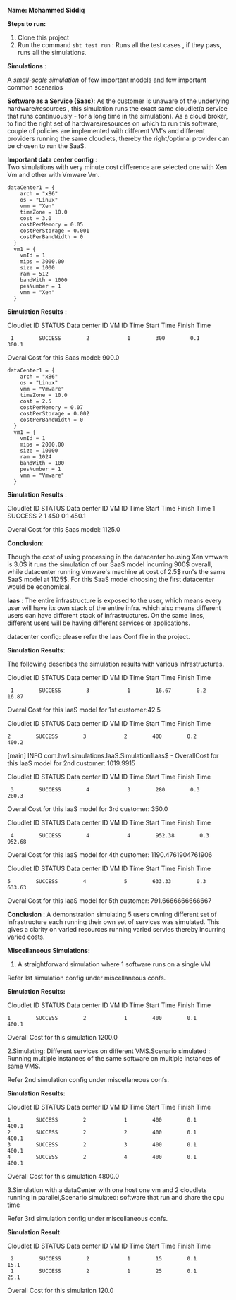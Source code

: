 
**Name: Mohammed Siddiq**

**Steps to run:**
1. Clone this project 
2. Run the command ``` sbt test run ``` : Runs all the test cases , if they pass, runs all the simulations.



**Simulations** :
 
 A _small-scale simulation_ of few important models and few important common scenarios

**Software as a Service (Saas)**: As the customer is unaware of the underlying hardware/resources , this simulation runs the exact same cloudlet(a service that runs continuously - for a long time in the simulation). As a cloud broker, to find the right set of hardware/resources on which to run this software, couple of policies are implemented with different VM's and different providers running the same cloudlets, thereby the right/optimal provider can be chosen to run the SaaS.


**Important data center config** :  
Two simulations with very minute cost difference are selected one with Xen Vm and other with Vmware Vm. 

```
dataCenter1 = {
    arch = "x86"
    os = "Linux"
    vmm = "Xen"
    timeZone = 10.0
    cost = 3.0
    costPerMemory = 0.05
    costPerStorage = 0.001
    costPerBandWidth = 0
  }
  vm1 = {
    vmId = 1
    mips = 3000.00
    size = 1000
    ram = 512
    bandWith = 1000
    pesNumber = 1
    vmm = "Xen"
  }

```
**Simulation Results** :

 Cloudlet ID    STATUS    Data center ID    VM ID    Time    Start Time    Finish Time
 
     1        SUCCESS        2            1        300        0.1        300.1
     
 OverallCost for this Saas  model: 900.0

```
dataCenter1 = {
    arch = "x86"
    os = "Linux"
    vmm = "Vmware"
    timeZone = 10.0
    cost = 2.5
    costPerMemory = 0.07
    costPerStorage = 0.002
    costPerBandWidth = 0
  }
  vm1 = {
    vmId = 1
    mips = 2000.00
    size = 10000
    ram = 1024
    bandWith = 100
    pesNumber = 1
    vmm = "Vmware"
  }  
  ```


**Simulation Results** :

 Cloudlet ID    STATUS    Data center ID    VM ID    Time    Start Time    Finish Time
     1        SUCCESS        2            1        450        0.1        450.1
     
OverallCost for this Saas  model: 1125.0


**Conclusion**:

Though the cost of using processing in the datacenter housing Xen vmware is 3.0$ it runs the simulation of our SaaS model incurring 900$ overall, while datacenter running Vmware's machine at cost of 2.5$ run's the same SaaS model at 1125$. For this SaaS model choosing the first datacenter would be  economical.



**Iaas** : The entire infrastructure is exposed to the user, which means every user will have its own stack of the entire infra. which also means different users can have different stack of infrastructures. On the same lines, different users will be having different services or applications. 

datacenter config: please refer the Iaas Conf file in the project.

**Simulation Results**:

The following describes the simulation results with various Infrastructures.


 Cloudlet ID    STATUS    Data center ID    VM ID    Time    Start Time    Finish Time
 
     1        SUCCESS        3            1        16.67        0.2        16.87
 OverallCost for this IaaS  model for 1st customer:42.5

Cloudlet ID    STATUS    Data center ID    VM ID    Time    Start Time    Finish Time

    2        SUCCESS        3            2        400        0.2        400.2
[main] INFO com.hw1.simulations.IaaS.Simulation1Iaas$ - OverallCost for this IaaS  model for 2nd customer: 1019.9915

 Cloudlet ID    STATUS    Data center ID    VM ID    Time    Start Time    Finish Time
 
     3        SUCCESS        4            3        280        0.3        280.3
 OverallCost for this IaaS  model for 3rd customer: 350.0
 
 Cloudlet ID    STATUS    Data center ID    VM ID    Time    Start Time    Finish Time
 
     4        SUCCESS        4            4        952.38        0.3        952.68
 OverallCost for this IaaS  model for 4th customer: 1190.4761904761906
 
Cloudlet ID    STATUS    Data center ID    VM ID    Time    Start Time    Finish Time

    5        SUCCESS        4            5        633.33        0.3        633.63
OverallCost for this IaaS  model for 5th customer: 791.6666666666667

**Conclusion** : A demonstration simulating 5 users owning different set of infrastructure each running their own set of services was simulated. This gives a clarity on varied resources running varied servies thereby incurring varied costs. 


**Miscellaneous Simulations:**

 1. A straightforward simulation where 1 software runs on a single VM
 
 Refer 1st simulation config under miscellaneous confs.
 
 **Simulation Results:**
 

Cloudlet ID    STATUS    Data center ID    VM ID    Time    Start Time    Finish Time

    1        SUCCESS        2            1        400        0.1        400.1
Overall Cost for this simulation 1200.0


2.Simulating: Different services on different VMS.Scenario simulated : Running multiple instances of the same software on multiple instances of same VMS.

 Refer 2nd simulation config under miscellaneous confs.

 **Simulation Results:**
 
 
Cloudlet ID    STATUS    Data center ID    VM ID    Time    Start Time    Finish Time

    1        SUCCESS        2            1        400        0.1        400.1
    2        SUCCESS        2            2        400        0.1        400.1
    3        SUCCESS        2            3        400        0.1        400.1
    4        SUCCESS        2            4        400        0.1        400.1
Overall Cost for this simulation  4800.0

3.Simulation with a dataCenter with one host one vm and 2 cloudlets running in parallel,Scenario simulated: software that run and share the cpu time


 Refer 3rd simulation config under miscellaneous confs.
 
 **Simulation Result**
 
 
 Cloudlet ID    STATUS    Data center ID    VM ID    Time    Start Time    Finish Time
 
     2        SUCCESS        2            1        15        0.1        15.1
     1        SUCCESS        2            1        25        0.1        25.1
 Overall Cost for this simulation  120.0








  
  



